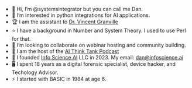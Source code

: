 - 👋 Hi, I’m @systemsintegrator but you can call me Dan.
- 👀 I’m interested in python integrations for AI applications.
- 🏆 I am the assistant to [Dr. Vincent Granville](https://mltechniques.com/author/)
- ⭐ I have a background in Number and System Theory. I used to use Perl for that.
- 💞️ I’m looking to collaborate on webinar hosting and community building.
- 🎤 I am the host of the [AI Think Tank Podcast](http://www.aithinktankpodcast.com)
- 💾 I founded [Info Science AI](http://infoscience.ai) LLC in 2023. My email: dan@infoscience.ai 
- 🖥️ I spent 18 years as a digital forensic specialist, device hacker, and Techology Advisor.
- ⚡ I started with BASIC in 1984 at age 6.

<!---
systemsintegrator/systemsintegrator is a ✨ special ✨ repository because its `README.md` (this file) appears on your GitHub profile.
You can click the Preview link to take a look at your changes.
--->
